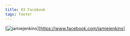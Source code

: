 ```yaml
---
title: 03 Facebook
tags: footer
---
```

[![jamiejenkins](/images/facebook.svg)][https://www.facebook.com/jamiejenkins]
